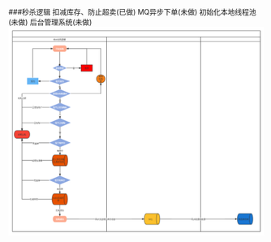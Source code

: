 ###秒杀逻辑
       扣减库存、防止超卖(已做)
       MQ异步下单(未做)
       初始化本地线程池(未做)
       后台管理系统(未做)
![image](pic/秒杀逻辑.png)
    
